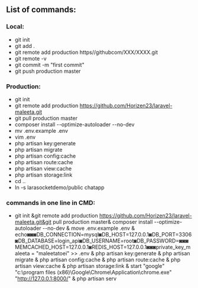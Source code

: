 

## List of commands:

 ###  Local:

- git init
- git add .
- git remote add production https//githubcom/XXX/XXXX.git
- git remote -v
- git commit -m "first commit"
- git push production master

###  Production:

- git init
- git remote add production https://github.com/Horizen23/laravel-maleeta.git
- git pull production master
- composer install --optimize-autoloader --no-dev
- mv .env.example .env
- vim .env
- php artisan key:generate
- php artisan migrate
- php artisan config:cache
- php artisan route:cache
- php artisan view:cache
- php artisan storage:link
- cd ..
- ln -s larasocketdemo/public chatapp

###  commands in one line in CMD:
  - git init &git remote add production https://github.com/Horizen23/laravel-maleeta.git&git pull production master& composer install --optimize-autoloader --no-dev & move .env.example .env & echo◙◙◙DB_CONNECTION=mysql◙DB_HOST=127.0.0.1◙DB_PORT=3306◙DB_DATABASE=login_api◙DB_USERNAME=root◙DB_PASSWORD=◙◙◙MEMCACHED_HOST=127.0.0.1◙REDIS_HOST=127.0.0.1◙◙◙private_key_maleeta = "maleetatoei" >> .env & php artisan key:generate & php artisan migrate & php artisan config:cache & php artisan route:cache & php artisan view:cache & php artisan storage:link & start "google" "c:\program files (x86)\Google\Chrome\Application\chrome.exe" "http://127.0.0.1:8000/" & php artisan serv 

  
  
  
  
  
  
  
  
  
  
